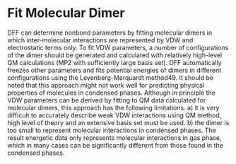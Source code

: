 # Fit Molecular Dimer

DFF can determine nonbond parameters by fitting molecular dimers in which inter-molecular interactions are represented by VDW and electrostatic terms only. To fit VDW parameters, a number of configurations of the dimer should be generated and calculated with relatively high-level QM calculations (MP2 with sufficiently large basis set). DFF automatically freezes other parameters and fits potential energies of dimers in different configurations using the Levenberg-Marquardt method49.
It should be noted that this approach might not work well for predicting physical properties of molecules in condensed phases. Although in principle the VDW parameters can be derived by fitting to QM data calculated for molecular dimers, this approach has the following limitations. a) it is very difficult to accurately describe weak VDW interactions using QM method, high level of theory and an extensive basis set must be used. b) the dimer is too small to represent molecular interactions in condensed phases. The result energetic data only represents molecular interactions in gas phase, which in many cases can be significantly different from those found in the condensed phases. 
